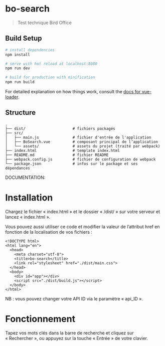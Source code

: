 # bo-search

> Test technique Bird Office

## Build Setup

``` bash
# install dependencies
npm install

# serve with hot reload at localhost:8080
npm run dev

# build for production with minification
npm run build
```

For detailed explanation on how things work, consult the [docs for vue-loader](http://vuejs.github.io/vue-loader).


## Structure

```
.
├── dist/                     # fichiers packagés
├── src/
│   ├── main.js               # fichier d'entrée de l'application
│   ├── BoSearch.vue          # composant principal de l’application
│   └── assets/               # assets du projet (traité par webpack)
├── index.html                # template index.html
├── README.md                 # fichier README
├── webpack.config.js         # fichier de configuration de webpack
└── package.json              # infos sur le package et ses dépendances
```

DOCUMENTATION:

# Installation
Chargez le fichier « index.html » et le dossier « /dist/ » sur votre serveur et lancez « index.html ».

Vous pouvez aussi utiliser ce code et modifier la valeur de l’attribut href en fonction de la localisation de vos fichiers :

```
<!DOCTYPE html>
<html lang="en">
  <head>
    <meta charset="utf-8">
    <title>bo-search</title>
    <link rel="stylesheet" href="./dist/main.css">
  </head>
  <body>
    <div id="app"></div>
    <script src="./dist/build.js"></script>
  </body>
</html>
```

NB : vous pouvez changer votre API ID via le paramètre « api_ID ».

# Fonctionnement
Tapez vos mots clés dans la barre de recherche et cliquez sur « Rechercher », ou appuyez sur la touche « Entrée » de votre clavier.

